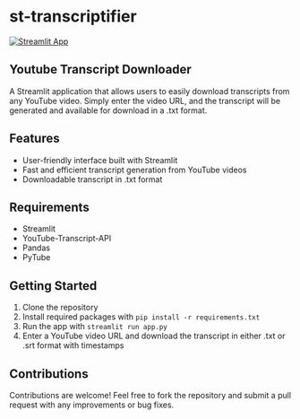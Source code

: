 # st-transcriptifier

[![Streamlit App](https://static.streamlit.io/badges/streamlit_badge_black_white.svg)](https://share.streamlit.io/streamlit/transcriptifier/)

## Youtube Transcript Downloader

A Streamlit application that allows users to easily download transcripts from any YouTube video. Simply enter the video URL, and the transcript will be generated and available for download in a .txt format.

## Features
- User-friendly interface built with Streamlit
- Fast and efficient transcript generation from YouTube videos
- Downloadable transcript in .txt format

## Requirements
- Streamlit
- YouTube-Transcript-API
- Pandas
- PyTube

## Getting Started
1. Clone the repository
2. Install required packages with `pip install -r requirements.txt`
3. Run the app with `streamlit run app.py`
4. Enter a YouTube video URL and download the transcript in either .txt or .srt format with timestamps

## Contributions
Contributions are welcome! Feel free to fork the repository and submit a pull request with any improvements or bug fixes.
